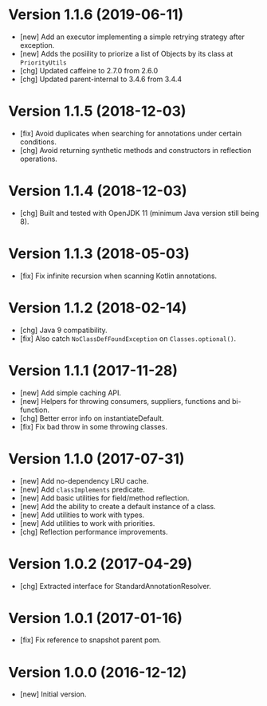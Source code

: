 # Version 1.1.6 (2019-06-11)

* [new] Add an executor implementing a simple retrying strategy after exception. 
* [new] Adds the posiility to priorize a list of Objects by its class at `PriorityUtils`
* [chg] Updated caffeine to 2.7.0 from 2.6.0
* [chg] Updated parent-internal to 3.4.6 from 3.4.4

# Version 1.1.5 (2018-12-03)

* [fix] Avoid duplicates when searching for annotations under certain conditions.  
* [chg] Avoid returning synthetic methods and constructors in reflection operations.  

# Version 1.1.4 (2018-12-03)

* [chg] Built and tested with OpenJDK 11 (minimum Java version still being 8).

# Version 1.1.3 (2018-05-03)

* [fix] Fix infinite recursion when scanning Kotlin annotations.

# Version 1.1.2 (2018-02-14)

* [chg] Java 9 compatibility.
* [fix] Also catch `NoClassDefFoundException` on `Classes.optional()`.

# Version 1.1.1 (2017-11-28)

* [new] Add simple caching API.
* [new] Helpers for throwing consumers, suppliers, functions and bi-function.
* [chg] Better error info on instantiateDefault.  
* [fix] Fix bad throw in some throwing classes.

# Version 1.1.0 (2017-07-31)

* [new] Add no-dependency LRU cache.
* [new] Add `classImplements` predicate.
* [new] Add basic utilities for field/method reflection.
* [new] Add the ability to create a default instance of a class.
* [new] Add utilities to work with types.
* [new] Add utilities to work with priorities.
* [chg] Reflection performance improvements.

# Version 1.0.2 (2017-04-29)

* [chg] Extracted interface for StandardAnnotationResolver.
 
# Version 1.0.1 (2017-01-16)

* [fix] Fix reference to snapshot parent pom. 

# Version 1.0.0 (2016-12-12)

* [new] Initial version.
